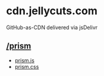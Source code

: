 # cdn.jellycuts.com
GitHub-as-CDN delivered via jsDelivr

## [/prism](https://prismjs.com)
* [prism.js](https://cdn.jsdelivr.net/gh/jellycuts/cdn.jellycuts.com/prism/prism.js)
* [prism.css](https://cdn.jsdelivr.net/gh/jellycuts/cdn.jellycuts.com/prism/prism.css)
